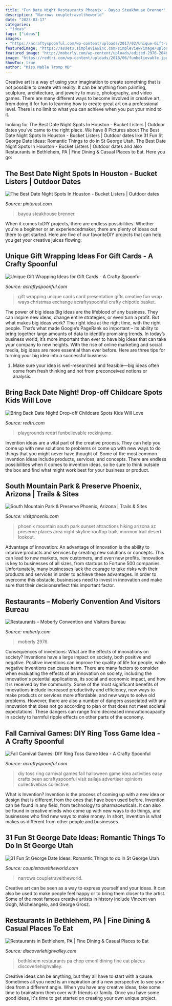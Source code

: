 ```yaml
---
title: "Fun Date Night Restaurants Phoenix ~ Bayou Steakhouse Brenner"
description: "Narrows coupletraveltheworld"
date: "2023-03-17"
categories:
- "ideas"
tags: ["ideas"]
images:
- "https://acraftyspoonful.com/wp-content/uploads/2017/02/Unique-Gift-Wrapping-Ideas-for-Gift-Cards.jpg"
featuredImage: "https://assets.simpleviewinc.com/simpleview/image/upload/c_limit,h_1200,q_75,w_1200/v1/clients/phoenix/ef914661_85a8_4479_9f80_e2426dc6776a_921e044c-a779-4c95-bd6c-59ff86e0da9e.jpg"
featured_image: "http://moberly.com/wp-content/uploads/edited-2976-2048x1365.jpg"
image: "https://redtri.com/wp-content/uploads/2018/06/funbelievable.jpg"
ShowToc: true
author: "Miss Mable Tromp MD"
---
```



Creative art is a way of using your imagination to create something that is not possible to create with reality. It can be anything from painting, sculpture, architecture, and jewelry to music, photography, and video games. There are many different ways to become involved in creative art, from doing it for fun to learning how to create great art on a professional level. There is no limit to what you can achieve when you put your mind to it.

	

		
looking for The Best Date Night Spots In Houston - Bucket Listers | Outdoor dates you've came to the right place. We have 8 Pictures about The Best Date Night Spots In Houston - Bucket Listers | Outdoor dates like 31 Fun St George Date Ideas: Romantic Things to do in St George Utah, The Best Date Night Spots In Houston - Bucket Listers | Outdoor dates and also Restaurants in Bethlehem, PA | Fine Dining &amp; Casual Places to Eat. Here you go:
		
    
## The Best Date Night Spots In Houston - Bucket Listers | Outdoor Dates

<img loading=lazy src="https://i.pinimg.com/736x/29/76/d3/2976d3656560136ba952f4a76e560dfd.jpg" onerror="this.onerror=null;this.src='https://tse4.mm.bing.net/th?id=OIP.ziQ0R4MI6lI2iExEEOwXpwHaFL&amp;pid=15.1';" alt="The Best Date Night Spots In Houston - Bucket Listers | Outdoor dates">

_Source: pinterest.com_

>bayou steakhouse brenner. 

	

When it comes toDIY projects, there are endless possibilities. Whether you're a beginner or an experiencedmaker, there are plenty of ideas out there to get started. Here are five of our favoriteDIY projects that can help you get your creative juices flowing: 

    
## Unique Gift Wrapping Ideas For Gift Cards - A Crafty Spoonful

<img loading=lazy src="https://acraftyspoonful.com/wp-content/uploads/2017/02/Unique-Gift-Wrapping-Ideas-for-Gift-Cards.jpg" onerror="this.onerror=null;this.src='https://tse2.mm.bing.net/th?id=OIP.EcL14233em4VwxUpz80-AQHaLL&amp;pid=15.1';" alt="Unique Gift Wrapping Ideas for Gift Cards - A Crafty Spoonful">

_Source: acraftyspoonful.com_

>gift wrapping unique cards card presentation gifts creative fun wrap ways christmas exchange acraftyspoonful crafty chipotle basket. 

	

The power of big ideas
Big ideas are the lifeblood of any business. They can inspire new ideas, change entire strategies, or even turn a profit. But what makes big ideas work? The right idea at the right time, with the right people. That’s what made Google’s PageRank so important – its ability to bring together large amounts of data to identify promising trends.
In today’s business world, it’s more important than ever to have big ideas that can take your company to new heights. With the rise of online marketing and social media, big ideas are more essential than ever before. Here are three tips for turning your big idea into a successful business:

1) Make sure your idea is well-researched and feasible—big ideas often come from fresh thinking and not from preconceived notions or analysis.

    
## Bring Back Date Night! Drop-off Childcare Spots Kids Will Love

<img loading=lazy src="https://redtri.com/wp-content/uploads/2018/06/funbelievable.jpg" onerror="this.onerror=null;this.src='https://tse3.mm.bing.net/th?id=OIP.tD23i770ehYjya3Xdx1BCwHaE7&amp;pid=15.1';" alt="Bring Back Date Night! Drop-off Childcare Spots Kids Will Love">

_Source: redtri.com_

>playgrounds redtri funbelievable rockinjump. 

	

Invention ideas are a vital part of the creative process. They can help you come up with new solutions to problems or come up with new ways to do things that you might never have thought of. Some of the most common invention ideas include products, services, and concepts. There are endless possibilities when it comes to invention ideas, so be sure to think outside the box and find what might work best for your business or product.

    
## South Mountain Park &amp; Preserve Phoenix, Arizona | Trails &amp; Sites

<img loading=lazy src="https://assets.simpleviewinc.com/simpleview/image/upload/c_limit,h_1200,q_75,w_1200/v1/clients/phoenix/ef914661_85a8_4479_9f80_e2426dc6776a_921e044c-a779-4c95-bd6c-59ff86e0da9e.jpg" onerror="this.onerror=null;this.src='https://tse1.mm.bing.net/th?id=OIP.WXH_cNFd3fFey5WK28Y__QHaE8&amp;pid=15.1';" alt="South Mountain Park &amp; Preserve Phoenix, Arizona | Trails &amp; Sites">

_Source: visitphoenix.com_

>phoenix mountain south park sunset attractions hiking arizona az preserve places area night skyline rooftop trails mormon trail desert lookout. 

	

Advantage of innovation:
An advantage of innovation is the ability to improve products and services by creating new solutions or concepts. This can lead to new markets, new customers, and even new profits. Innovation is key to businesses of all sizes, from startups to Fortune 500 companies. Unfortunately, many businesses lack the courage to take risks with their products and services in order to achieve these advantages. In order to overcome this obstacle, businesses need to invest in innovation and make sure that their decisionsreflect this important factor.

    
## Restaurants – Moberly Convention And Visitors Bureau

<img loading=lazy src="http://moberly.com/wp-content/uploads/edited-2976-2048x1365.jpg" onerror="this.onerror=null;this.src='https://tse1.mm.bing.net/th?id=OIP.GIk1d48_43mk_Nuois_kpwHaE7&amp;pid=15.1';" alt="Restaurants – Moberly Convention and Visitors Bureau">

_Source: moberly.com_

>moberly 2976. 

	

Consequences of inventions: What are the effects of innovations on society?
Inventions have a large impact on society, both positive and negative. Positive inventions can improve the quality of life for people, while negative inventions can cause harm. There are many factors to consider when evaluating the effects of an innovation on society, including the innovation's potential applications, its social and economic impact, and how it is received by the community. Some of the most significant benefits of innovations include increased productivity and efficiency, new ways to make products or services more affordable, and new ways to solve old problems. However, there are also a number of dangers associated with any innovation that does not go according to plan or that does not meet societal expectations. These dangers can range from decreased innovationcapacity in society to harmful ripple effects on other parts of the economy.

    
## Fall Carnival Games: DIY Ring Toss Game Idea - A Crafty Spoonful

<img loading=lazy src="https://acraftyspoonful.com/wp-content/uploads/2016/10/Fall-Carnival-Games-DIY-Ring-Toss-Idea.jpg" onerror="this.onerror=null;this.src='https://tse4.mm.bing.net/th?id=OIP.TrlQbJeeXQLwx3B3pY9afgDLEz&amp;pid=15.1';" alt="Fall Carnival Games: DIY Ring Toss Game Idea - A Crafty Spoonful">

_Source: acraftyspoonful.com_

>diy toss ring carnival games fall halloween game idea activities easy crafts been acraftyspoonful visit sailaja advertiser opinions collectivebias collective. 

	

What is Invention?
Invention is the process of coming up with a new idea or design that is different from the ones that have been used before. Invention can be found in any field, from technology to pharmaceuticals. It can also be found in creative minds who come up with new ways to do things, and businesses who find new ways to make money. In short, invention is what makes us different from other people and businesses.

    
## 31 Fun St George Date Ideas: Romantic Things To Do In St George Utah

<img loading=lazy src="https://coupletraveltheworld.com/wp-content/uploads/2019/05/zion-narrows-scaled.jpg" onerror="this.onerror=null;this.src='https://tse3.mm.bing.net/th?id=OIP.ZgMTXG9SPpi_Ffwy9c-aDAHaF7&amp;pid=15.1';" alt="31 Fun St George Date Ideas: Romantic Things to do in St George Utah">

_Source: coupletraveltheworld.com_

>narrows coupletraveltheworld. 

	

Creative art can be seen as a way to express yourself and your ideas. It can also be used to make people feel happy or to bring them closer to the artist. Some of the most famous creative artists in history include Vincent van Gogh, Michelangelo, and George Grosz.

    
## Restaurants In Bethlehem, PA | Fine Dining &amp; Casual Places To Eat

<img loading=lazy src="https://assets.simpleviewinc.com/simpleview/image/upload/c_limit,h_1200,q_75,w_1200/v1/clients/discoverlehighvalley/Emeril_sChopHouse03_SandsBethlehem_DiscoverLehighValley_lr_e748f01e-4032-433a-af6f-12fb00644a81.jpg" onerror="this.onerror=null;this.src='https://tse1.mm.bing.net/th?id=OIP.3YnNkDWueIQ8pWTTbAO-MwHaE8&amp;pid=15.1';" alt="Restaurants in Bethlehem, PA | Fine Dining &amp; Casual Places to Eat">

_Source: discoverlehighvalley.com_

>bethlehem restaurants pa chop emeril dining fine eat places discoverlehighvalley. 

	

Creative ideas can be anything, but they all have to start with a cause. Sometimes all you need is an inspiration and a new perspective to see your idea from a different angle. When you have any creative ideas, take some time to brainstorm them over with friends or family. Once you have some good ideas, it's time to get started on creating your own unique project.


